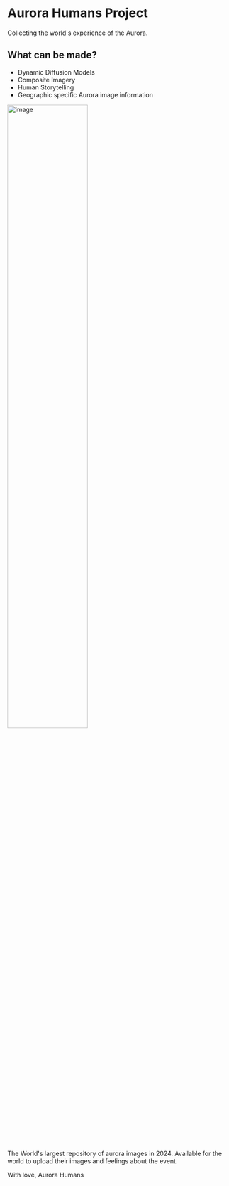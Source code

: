 # Aurora Humans Project 
Collecting the world's experience of the Aurora.

## What can be made?

- Dynamic Diffusion Models
- Composite Imagery
- Human Storytelling
- Geographic specific Aurora image information

<img src="https://github.com/AuroraHumans/aurora-humans-app/assets/169534024/863df1f3-5c8d-49d9-b9f5-808f77a652e8" width="60%" alt="image">



The World's largest repository of aurora images in 2024. Available for the world to upload their images and feelings about the event.



With love, Aurora Humans 
